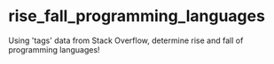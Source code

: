 # rise_fall_programming_languages
Using 'tags' data from Stack Overflow, determine rise and fall of programming languages!
